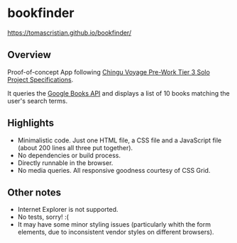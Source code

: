# bookfinder
https://tomascristian.github.io/bookfinder/

## Overview

Proof-of-concept App following [Chingu Voyage Pre-Work Tier 3 Solo Project Specifications](https://github.com/chingu-voyages/voyage-prework-tier3-bookfinder).

It queries the [Google Books API](https://developers.google.com/books/) and displays a list of 10 books matching the user's search terms.

## Highlights

- Minimalistic code. Just one HTML file, a CSS file and a JavaScript file (about 200 lines all three put together).
- No dependencies or build process.
- Directly runnable in the browser.
- No media queries. All responsive goodness courtesy of CSS Grid.

## Other notes

- Internet Explorer is not supported.
- No tests, sorry! :(
- It may have some minor styling issues (particularly whith the form elements, due to inconsistent vendor styles on different browsers).